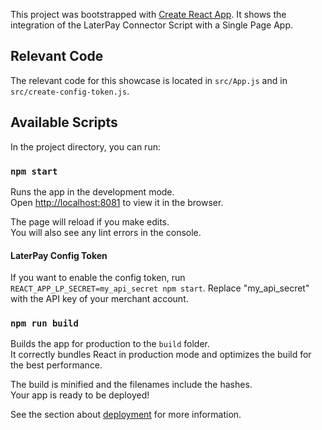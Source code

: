 This project was bootstrapped with [Create React App](https://github.com/facebook/create-react-app). It shows the integration of the LaterPay Connector Script with a Single Page App.

## Relevant Code
The relevant code for this showcase is located in `src/App.js` and in `src/create-config-token.js`.


## Available Scripts

In the project directory, you can run:

### `npm start`

Runs the app in the development mode.<br />
Open [http://localhost:8081](http://localhost:8081) to view it in the browser.

The page will reload if you make edits.<br />
You will also see any lint errors in the console.


#### LaterPay Config Token
If you want to enable the config token, run `REACT_APP_LP_SECRET=my_api_secret npm start`. Replace "my_api_secret" with the API key of your merchant account.


### `npm run build`

Builds the app for production to the `build` folder.<br />
It correctly bundles React in production mode and optimizes the build for the best performance.

The build is minified and the filenames include the hashes.<br />
Your app is ready to be deployed!

See the section about [deployment](https://facebook.github.io/create-react-app/docs/deployment) for more information.
